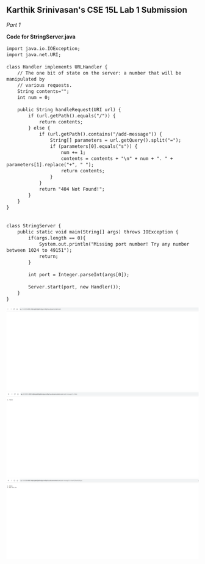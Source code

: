 ## Karthik Srinivasan's CSE 15L Lab 1 Submission

*Part 1*

**Code for StringServer.java**

    import java.io.IOException;
    import java.net.URI;
    
    class Handler implements URLHandler {
        // The one bit of state on the server: a number that will be manipulated by
        // various requests.
        String contents="";
        int num = 0;
    
        public String handleRequest(URI url) {
            if (url.getPath().equals("/")) {
                return contents;
            } else {
                if (url.getPath().contains("/add-message")) {
                    String[] parameters = url.getQuery().split("=");
                    if (parameters[0].equals("s")) {
                        num += 1;
                        contents = contents + "\n" + num + ". " + parameters[1].replace("+", " ");
                        return contents;
                    }
                }
                return "404 Not Found!";
            }
        }
    }
    
    
    class StringServer {
        public static void main(String[] args) throws IOException {
            if(args.length == 0){
                System.out.println("Missing port number! Try any number between 1024 to 49151");
                return;
            }
    
            int port = Integer.parseInt(args[0]);
    
            Server.start(port, new Handler());
        }
    }
![Image](CSE15LLab2Pic1.png)
![Image](CSE15LLab2Pic2.png)
![Image](CSE15LLab2Pic3.png)
